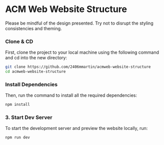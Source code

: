 # ACM Web Website Structure

Please be mindful of the design presented. Try not to disrupt the styling consistencies and theming. 

### Clone & CD
First, clone the project to your local machine using the following command and cd into the new directory:

```bash
git clone https://github.com/2406mmartin/acmweb-website-structure
cd acmweb-website-structure
```

### Install Dependencies
Then, run the command to install all the required dependencies:

```bash
npm install
```

### 3. Start Dev Server
To start the development server and preview the website locally, run:

```bash
npm run dev
```
